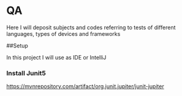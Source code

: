 # QA
Here I will deposit subjects and codes referring to tests of different languages, types of devices and frameworks

##Setup


In this project I will use as IDE or IntelliJ 

### Install Junit5
https://mvnrepository.com/artifact/org.junit.jupiter/junit-jupiter
